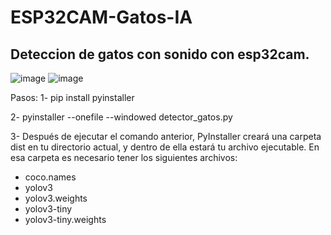 # ESP32CAM-Gatos-IA
## Deteccion de gatos con sonido con esp32cam.

![image](https://github.com/user-attachments/assets/bc02647e-edca-431d-bd88-fe3cdea6e3aa)
![image](https://github.com/user-attachments/assets/4c3b8863-5632-4df1-90cf-b62696dc34fb)

Pasos:
1- pip install pyinstaller

2- pyinstaller --onefile --windowed detector_gatos.py

3- Después de ejecutar el comando anterior, PyInstaller creará una carpeta dist en tu directorio actual, y dentro de ella estará tu archivo ejecutable. En esa carpeta es necesario tener los siguientes archivos:

* coco.names
* yolov3
* yolov3.weights
* yolov3-tiny
* yolov3-tiny.weights

